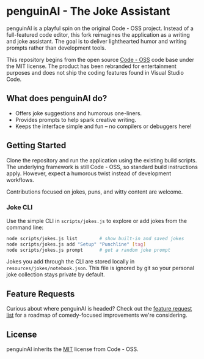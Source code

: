 # penguinAI - The Joke Assistant

penguinAI is a playful spin on the original Code - OSS project. Instead of a full-featured code editor, this fork reimagines the application as a writing and joke assistant. The goal is to deliver lighthearted humor and writing prompts rather than development tools.

This repository begins from the open source [Code - OSS](https://github.com/microsoft/vscode) code base under the MIT license. The product has been rebranded for entertainment purposes and does not ship the coding features found in Visual Studio Code.

## What does penguinAI do?

* Offers joke suggestions and humorous one-liners.
* Provides prompts to help spark creative writing.
* Keeps the interface simple and fun – no compilers or debuggers here!

## Getting Started

Clone the repository and run the application using the existing build scripts. The underlying framework is still Code - OSS, so standard build instructions apply. However, expect a humorous twist instead of development workflows.

Contributions focused on jokes, puns, and witty content are welcome.

### Joke CLI

Use the simple CLI in `scripts/jokes.js` to explore or add jokes from the
command line:

```bash
node scripts/jokes.js list        # show built-in and saved jokes
node scripts/jokes.js add "Setup" "Punchline" [tag]
node scripts/jokes.js prompt      # get a random joke prompt
```

Jokes you add through the CLI are stored locally in
`resources/jokes/notebook.json`. This file is ignored by git so your
personal joke collection stays private by default.

## Feature Requests

Curious about where penguinAI is headed? Check out the
[feature request list](docs/FEATURE_REQUESTS.md) for a roadmap of comedy-focused
improvements we're considering.

## License

penguinAI inherits the [MIT](LICENSE.txt) license from Code - OSS.
